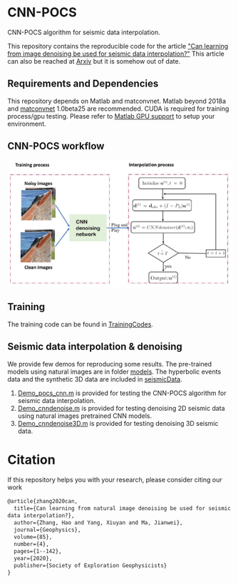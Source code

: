 # CNN-POCS
 CNN-POCS algorithm for seismic data interpolation.

 This repository contains the reproducible code for the article ["Can learning from image denoising be used for seismic data interpolation?"](https://library.seg.org/doi/10.1190/geo2019-0243.1)  This article can also be reached at [Arxiv](https://arxiv.org/pdf/1902.10379.pdf) but it is somehow out of date.

## Requirements and Dependencies
This repository depends on Matlab and matconvnet. Matlab beyond 2018a and [matconvnet](https://www.vlfeat.org/matconvnet/) 1.0beta25 are recommended. CUDA is required for training process/gpu testing. Please refer to [Matlab GPU support](https://www.mathworks.com/help/parallel-computing/gpu-support-by-release.html) to setup your environment.
## CNN-POCS workflow
<img src="figs/flowchart.png">

## Training
The training code can be found in [TrainingCodes](https://github.com/AlbertZhangHIT/CNN-POCS/tree/master/TrainingCodes).

## Seismic data interpolation & denoising
We provide few demos for reproducing some results. The pre-trained models using natural images are in folder [models](https://github.com/AlbertZhangHIT/CNN-POCS/tree/master/models). The hyperbolic events data and the synthetic 3D data are included in [seismicData](https://github.com/AlbertZhangHIT/CNN-POCS/tree/master/seismicData).

1. [Demo\_pocs\_cnn.m](https://github.com/AlbertZhangHIT/CNN-POCS/tree/master/Demo_pocs_cnn.m) is provided for testing the CNN-POCS algorithm for seismic data interpolation.
2. [Demo_cnndenoise.m](https://github.com/AlbertZhangHIT/CNN-POCS/tree/master/Demo_cnndenoise.m) is provided for testing denoising 2D seismic data using natural images pretrained CNN models.
3. [Demo_cnndenoise3D.m](https://github.com/AlbertZhangHIT/CNN-POCS/tree/master/Demo_cnndenoise3D.m) is provided for testing denoising 3D seismic data.

# Citation
If this repository helps you with your research, please consider citing our work

	
	@article{zhang2020can,
	  title={Can learning from natural image denoising be used for seismic data interpolation?},
	  author={Zhang, Hao and Yang, Xiuyan and Ma, Jianwei},
	  journal={Geophysics},
	  volume={85},
	  number={4},
	  pages={1--142},
	  year={2020},
	  publisher={Society of Exploration Geophysicists}
	}
	